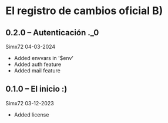 # El registro de cambios oficial B)


## 0.2.0 – Autenticación ._0

Simx72
04-03-2024

* Added envvars in '$env'
* Added auth feature
* Added mail feature




## 0.1.0 – El inicio :)

Simx72
03-12-2023

* Added license